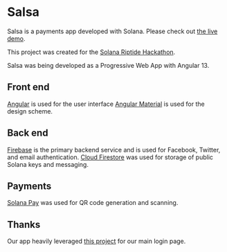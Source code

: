 # Salsa

Salsa is a payments app developed with Solana. Please check out [the live demo](https://solana-salsa.web.app/).  

This project was created for the [Solana Riptide Hackathon](https://solana.com/riptide).  

Salsa was being developed as a Progressive Web App with Angular 13.

## Front end
[Angular](https://angular.io/) is used for the user interface
[Angular Material](https://material.angular.io/) is used for the design scheme.

## Back end
[Firebase](https://firebase.google.com/) is the primary backend service and is used for Facebook, Twitter, and email authentication.
[Cloud Firestore](https://firebase.google.com/products/firestore) was used for storage of public Solana keys and messaging.

## Payments
[Solana Pay](https://docs.solanapay.com/) was used for QR code generation and scanning.

## Thanks
Our app heavily leveraged [this project](https://github.com/RaphaelJenni/FirebaseUI-Angular) for our main login page. 